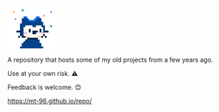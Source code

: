 <div
		<center><img src="CydiaIcon.png" alt=""></center>

A repository that hosts some of my old projects from a few years ago.

Use at your own risk. ⚠️

Feedback is welcome. 😊

https://mt-96.github.io/repo/

